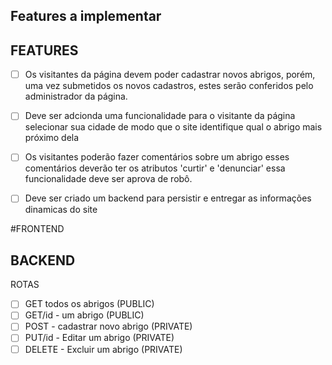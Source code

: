## Features a implementar 

 ## FEATURES ##
- [ ] Os visitantes da página devem poder cadastrar novos abrigos, porém, uma vez submetidos os novos cadastros, estes serão conferidos pelo administrador da página.
- [ ] Deve ser adcionda uma funcionalidade para o visitante da página selecionar sua cidade de modo que o site identifique qual o abrigo mais próximo dela
- [ ] Os visitantes poderão fazer comentários sobre um abrigo esses comentários deverão ter os atributos 'curtir' e 'denunciar' essa funcionalidade deve ser aprova de robô.
- [ ] Deve ser criado um backend para persistir e entregar as informações dinamicas do site


#FRONTEND

## BACKEND
ROTAS

- [ ] GET todos os abrigos (PUBLIC)
- [ ] GET/id - um abrigo (PUBLIC)
- [ ] POST - cadastrar novo abrigo (PRIVATE)
- [ ] PUT/id - Editar um abrigo (PRIVATE)
- [ ] DELETE - Excluir um abrigo (PRIVATE)